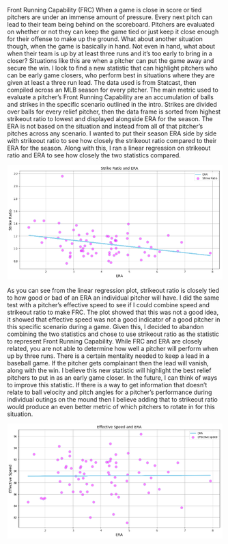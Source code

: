 Front Running Capability (FRC)
	When a game is close in score or tied pitchers are under an immense amount of pressure. Every next pitch can lead to their team being behind on the scoreboard. Pitchers are evaluated on whether or not they can keep the game tied or just keep it close enough for their offense to make up the ground. What about another situation though, when the game is basically in hand. Not even in hand, what about when their team is up by at least three runs and it’s too early to bring in a closer? Situations like this are when a pitcher can put the game away and secure the win. I look to find a new statistic that can highlight pitchers who can be early game closers, who perform best in situations where they are given at least a three run lead. 
	The data used is from Statcast, then compiled across an MLB season for every pitcher. The main metric used to evaluate a pitcher’s Front Running Capability are an accumulation of balls and strikes in the specific scenario outlined in the intro. Strikes are divided over balls for every relief pitcher, then the data frame is sorted from highest strikeout ratio to lowest and displayed alongside ERA for the season. The ERA is not based on the situation and instead from all of that pitcher’s pitches across any scenario. I wanted to put their season ERA side by side with strikeout ratio to see how closely the strikeout ratio compared to their ERA for the season. Along with this, I ran a linear regression on strikeout ratio and ERA to see how closely the two statistics compared. 

![alt text](https://github.com/EricOropezaelwood/Sabermetrics/blob/master/final/strikeout-ratio-linear.png)

As you can see from the linear regression plot, strikeout ratio is closely tied to how good or bad of an ERA an individual pitcher will have. I did the same test with a pitcher’s effective speed to see if I could combine speed and strikeout ratio to make FRC. The plot showed that this was not a good idea, it showed that effective speed was not a good indicator of a good pitcher in this specific scenario during a game. 
Given this, I decided to abandon combining the two statistics and chose to use strikeout ratio as the statistic to represent Front Running Capability. 
	While FRC and ERA are closely related, you are not able to determine how well a pitcher will perform when up by three runs. There is a certain mentality needed to keep a lead in a baseball game. If the pitcher gets complainant then the lead will vanish, along with the win. I believe this new statistic will highlight the best relief pitchers to put in as an early game closer. In the future, I can think of ways to improve this statistic. If there is a way to get information that doesn’t relate to ball velocity and pitch angles for a pitcher’s performance during individual outings on the mound then I believe adding that to strikeout ratio would produce an even better metric of which pitchers to rotate in for this situation. 


![alt text](https://github.com/EricOropezaelwood/Sabermetrics/blob/master/final/effective-speed-linear.png)
